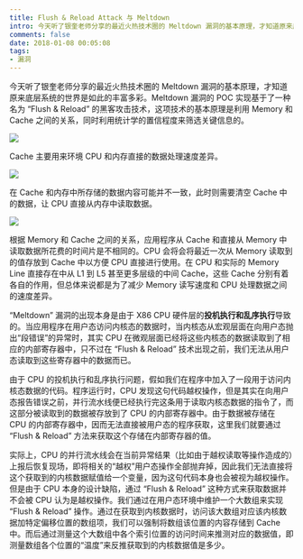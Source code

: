 ```yaml
---
title: Flush & Reload Attack 与 Meltdown
intro: 今天听了银奎老师分享的最近火热技术圈的 Meltdown 漏洞的基本原理，才知道原来底层系统的世界是如此的丰富多彩。Meltdown 漏洞的 POC 实现基于了一种名为 “Flush & Reload” 的黑客攻击技术，这项技术的基本原理是利用 Memory 和 Cache 之间的关系，同时利用统计学的置信程度来筛选关键信息的。
comments: false
date: 2018-01-08 00:05:08
tags:
- 漏洞
---
```


今天听了银奎老师分享的最近火热技术圈的 Meltdown 漏洞的基本原理，才知道原来底层系统的世界是如此的丰富多彩。Meltdown 漏洞的 POC 实现基于了一种名为 “Flush & Reload” 的黑客攻击技术，这项技术的基本原理是利用 Memory 和 Cache 之间的关系，同时利用统计学的置信程度来筛选关键信息的。 

![](1.png)

Cache 主要用来环境 CPU 和内存直接的数据处理速度差异。 

![](2.png)

在 Cache 和内存中所存储的数据内容可能并不一致，此时则需要清空 Cache 中的数据，让 CPU 直接从内存中读取数据。 

![](3.png)

根据 Memory 和 Cache 之间的关系，应用程序从 Cache 和直接从 Memory 中读取数据所花费的时间片是不相同的。CPU 会将会将最近一次从 Memory 读取到的值存放到 Cache 中以方便 CPU 直接进行使用。在 CPU 和实际的 Memory Line 直接存在中从 L1 到 L5 甚至更多层级的中间 Cache，这些 Cache 分别有着各自的作用，但总体来说都是为了减少 Memory 读写速度和 CPU 处理数据之间的速度差异。 

“Meltdown” 漏洞的出现本身是由于 X86 CPU 硬件层的**投机执行和乱序执行**导致的。当应用程序在用户态访问内核态的数据时，当内核态从宏观层面在向用户态抛出“段错误”的异常时，其实 CPU 在微观层面已经将这些内核态的数据读取到了相应的内部寄存器中，只不过在 “Flush & Reload” 技术出现之前，我们无法从用户态读取到这些寄存器中的数据而已。 

由于 CPU 的投机执行和乱序执行问题，假如我们在程序中加入了一段用于访问内核态数据的代码。程序运行时，CPU 发现这句代码越权操作，但是其实在向用户态报告错误之前，并行流水线便已经执行完这条用于读取内核态数据的指令了，而这部分被读取到的数据被存放到了 CPU 的内部寄存器中。由于数据被存储在 CPU 的内部寄存器中，因而无法直接被用户态的程序获取，这里我们就要通过 “Flush & Reload” 方法来获取这个存储在内部寄存器的值。 

实际上，CPU 的并行流水线会在当前异常结果（比如由于越权读取等操作造成的）上报后恢复现场，即将相关的“越权”用户态操作全部抛弃掉，因此我们无法直接将这个获取到的内核数据赋值给一个变量，因为这句代码本身也会被视为越权操作。但是由于 CPU 本身的设计缺陷，通过 “Flush & Reload” 这种方式来获取数据并不会被 CPU 认为是越权操作。我们通过在用户态环境中维护一个大数组来实现 “Flush & Reload” 操作。通过在获取到内核数据时，访问该大数组对应该内核数据加特定偏移位置的数组项，我们可以强制将数组该位置的内容存储到 Cache 中。而后通过测量这个大数组中各个索引位置的访问时间来推测对应的数据值，即测量数组各个位置的“温度”来反推获取到的内核数据值是多少。 
